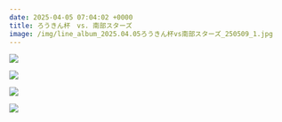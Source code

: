```yaml
---
date: 2025-04-05 07:04:02 +0000
title: ろうきん杯　vs. 南部スターズ
image: /img/line_album_2025.04.05ろうきん杯vs南部スターズ_250509_1.jpg
---
```

![](/line_album_2025.04.05ろうきん杯vs南部スターズ_250509_2.jpg)

![](/line_album_2025.04.05ろうきん杯vs南部スターズ_250509_3.jpg)

![](/line_album_2025.04.05ろうきん杯vs南部スターズ_250509_4.jpg)

![](/line_album_2025.04.05ろうきん杯vs南部スターズ_250509_5.jpg)
